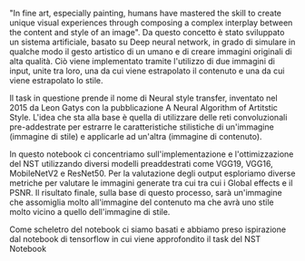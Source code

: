 "In fine art, especially painting, humans have mastered the skill to create unique visual experiences through composing a complex interplay between the content and style of an image". Da questo concetto è stato sviluppato un sistema artificiale, basato su Deep neural network, in grado di simulare in qualche modo il gesto artistico di un umano e di creare immagini originali di alta qualità. Ciò viene implementato tramite l'utilizzo di due immagini di input, unite tra loro, una da cui viene estrapolato il contenuto e una da cui viene estrapolato lo stile.

Il task in questione prende il nome di Neural style transfer, inventato nel 2015 da Leon Gatys con la pubblicazione A Neural Algorithm of Artitstic Style. L'idea che sta alla base è quella di utilizzare delle reti convoluzionali pre-addestrate per estrarre le caratteristiche stilistiche di un'immagine (immagine di stile) e applicarle ad un'altra (immagine di contenuto).

In questo notebook ci concentriamo sull'implementazione e l'ottimizzazione del NST utilizzando diversi modelli preaddestrati come VGG19, VGG16, MobileNetV2 e ResNet50. Per la valutazione degli output esploriamo diverse metriche per valutare le immagini generate tra cui tra cui i Global effects e il PSNR. Il risultato finale, sulla base di questo processo, sarà un'immagine che assomiglia molto all'immagine del contenuto ma che avrà uno stile molto vicino a quello dell'immagine di stile.

Come scheletro del notebook ci siamo basati e abbiamo preso ispirazione dal notebook di tensorflow in cui viene approfondito il task del NST Notebook
